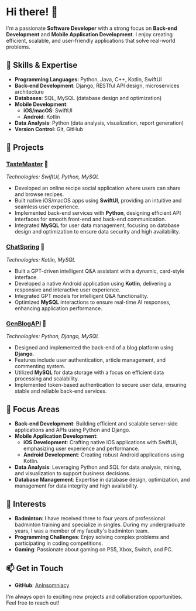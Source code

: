 # Hi there! 👋

I'm a passionate **Software Developer** with a strong focus on **Back-end Development** and **Mobile Application Development**. I enjoy creating efficient, scalable, and user-friendly applications that solve real-world problems.

## 🔧 Skills & Expertise

- **Programming Languages**: Python, Java, C++, Kotlin, SwiftUI
- **Back-end Development**: Django, RESTful API design, microservices architecture
- **Databases**: SQL, MySQL (database design and optimization)
- **Mobile Development**:
  - **iOS/macOS**: SwiftUI
  - **Android**: Kotlin
- **Data Analysis**: Python (data analysis, visualization, report generation)
- **Version Control**: Git, GitHub

## 💼 Projects

### [TasteMaster](https://github.com/AnInsomniacy/TasteMaster) 📱

*Technologies: SwiftUI, Python, MySQL*

- Developed an online recipe social application where users can share and browse recipes.
- Built native iOS/macOS apps using **SwiftUI**, providing an intuitive and seamless user experience.
- Implemented back-end services with **Python**, designing efficient API interfaces for smooth front-end and back-end communication.
- Integrated **MySQL** for user data management, focusing on database design and optimization to ensure data security and high availability.

### [ChatSpring](https://github.com/AnInsomniacy/ChatSpring) 🤖

*Technologies: Kotlin, MySQL*

- Built a GPT-driven intelligent Q&A assistant with a dynamic, card-style interface.
- Developed a native Android application using **Kotlin**, delivering a responsive and interactive user experience.
- Integrated GPT models for intelligent Q&A functionality.
- Optimized **MySQL** interactions to ensure real-time AI responses, enhancing application performance.

### [GenBlogAPI](https://github.com/AnInsomniacy/GenBlogAPI) 📝

*Technologies: Python, Django, MySQL*

- Designed and implemented the back-end of a blog platform using **Django**.
- Features include user authentication, article management, and commenting system.
- Utilized **MySQL** for data storage with a focus on efficient data processing and scalability.
- Implemented token-based authentication to secure user data, ensuring stable and reliable back-end services.

## 🌟 Focus Areas

- **Back-end Development**: Building efficient and scalable server-side applications and APIs using Python and Django.
- **Mobile Application Development**:
  - **iOS Development**: Crafting native iOS applications with SwiftUI, emphasizing user experience and performance.
  - **Android Development**: Creating robust Android applications using Kotlin.
- **Data Analysis**: Leveraging Python and SQL for data analysis, mining, and visualization to support business decisions.
- **Database Management**: Expertise in database design, optimization, and management for data integrity and high availability.

## 🏸 Interests

- **Badminton**: I have received three to four years of professional badminton training and specialize in singles. During my undergraduate years, I was a member of my faculty's badminton team.
- **Programming Challenges**: Enjoy solving complex problems and participating in coding competitions.
- **Gaming**: Passionate about gaming on PS5, Xbox, Switch, and PC.

## 📫 Get in Touch

- **GitHub**: [AnInsomniacy](https://github.com/AnInsomniacy)

I'm always open to exciting new projects and collaboration opportunities. Feel free to reach out!
